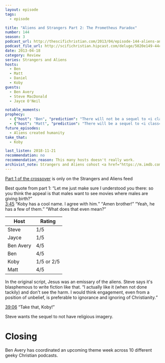 ```yaml
---
layout: episode
tags:
  - episode

title: "Aliens and Strangers Part 2: The Prometheus Paradox"
number: 144
season: 3
podcast_url: http://thescifichristian.com/2013/04/episode-144-aliens-and-strangers-part-2-the-prometheus-paradox/
podcast_file_url: http://scifichristian.hipcast.com/deluge/5020e149-44cb-6af9-0f6f-4108b9069f4f.mp3
date: 2013-04-18
category: Review
series: Strangers and Aliens
hosts:
  - Ben
  - Matt
  - Daniel
  - Koby
guests:
  - Ben Avery 
  - Steve MacDonald
  - Jayce O'Neil

notable_moments:
prophecy: 
  - {"host": "Ben", "prediction": "There will not be a sequel to <i class='work-title'>Prometheus</i>", "veracity": true, "comments": ""}
  - {"host": "Matt", "prediction": "There will be a sequel to <i class='work-title'>Prometheus</i>", "veracity": false, "comments": ""}
future_episodes:
  - Aliens created humanity
take_that:
  - Koby

last_listen: 2018-11-21
recommendation: no
recommendation_reason: This many hosts doesn't really work.
archivist_note: Strangers and Aliens cohost <a href="https://m.imdb.com/name/nm2671766/">Jayce O'Neil</a>'s <a href="https://oracleofbacon.org/movielinks.php">bacon number is 2</a>.
---
```

<a href="http://strangersandaliens.com/2013/04/ep-61-aliens-and-strangers-part-i-alien-agenda/">Part 1 of the crossover</a> is only on the Strangers and Aliens feed

<div class="quote">
  <span class="quote-context is-size-6">Best quote from part 1:</span>
  <q class="matt">Let me just make sure I understood you there: so you think the appeal is that males want to see movies where males are giving birth?</q>
</div>

<div class="quote">
  <a class="timestamp tag is-medium is-rounded is-primary" href="http://scifichristian.hipcast.com/deluge/5020e149-44cb-6af9-0f6f-4108b9069f4f.mp3#t=00:03:45">3:45</a>
  <span class="quote-context is-size-6"></span>
  <q data-name="Jayce">Koby has a cool name. I agree with him.</q>
  <q class="koby">Amen brother!</q>
  <q class="ben">Yeah, he has a few of them.</q>
  <q class="koby">What does that even mean?</q>
</div>

<table class="table is-striped rating">
  <thead>
    <tr>
      <th>Host</th>
      <th>Rating</th>
    </tr>
  </thead>
  <tbody>
    <tr>
      <td>Steve</td>
      <td>1/5</td>
    </tr>
    <tr>
      <td>Jayce</td>
      <td>1/5</td>
    </tr>
    <tr>
      <td>Ben Avery</td>
      <td>4/5</td>
    </tr>
    <tr>
      <td>Ben</td>
      <td>4/5</td>
    </tr>
    <tr>
      <td>Koby</td>
      <td>1/5 or 2/5</td>
    </tr>
    <tr>
      <td>Matt</td>
      <td>4/5</td>
    </tr>
  </tbody>
</table>

In the original script, Jesus was an emissary of the aliens. Steve says it's blasphemous to write fiction like that. <q class="archivist inline">I actually like it (when not done tackily) and don't see the harm. I would think engagement, even from a position of unbelief, is preferable to ignorance and ignoring of Christianity.</q>

<div class="quote">
  <a class="timestamp tag is-medium is-rounded is-primary" href="http://scifichristian.hipcast.com/deluge/5020e149-44cb-6af9-0f6f-4108b9069f4f.mp3#t=00:39:06">39:06</a>
  <q class="ben">Take that, Koby!</q>
</div>

Steve wants the sequel to not have religious imagery.



# Closing
Ben Avery has coordinated an upcoming theme week across 10 different geeky Christian podcasts.